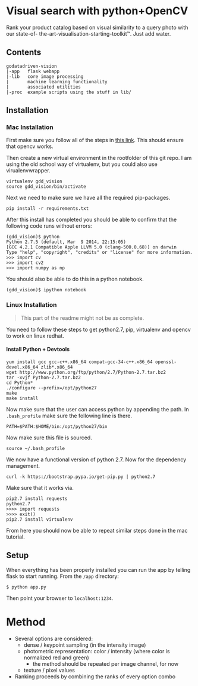 # Visual search with python+OpenCV

Rank your product catalog based on visual similarity to a query photo with our state-of- the-art-visualisation-starting-toolkit™. Just add water. 

## Contents

```
godatadriven-vision
|-app	flask webapp
|-lib	core image processing 
| 		machine learning functionality
| 		associated utilities
|-proc	example scripts using the stuff in lib/
```

## Installation 

### Mac Installation 

First make sure you follow all of the steps in [this link](http://www.jeffreythompson.org/blog/2013/08/22/update-installing-opencv-on-mac-mountain-lion/). This should ensure that opencv works. 

Then create a new virtual environment in the rootfolder of this git repo. I am using the old school way of virtualenv, but you could also use virualenvwrapper. 

```
virtualenv gdd_vision 
source gdd_vision/bin/activate 
```

Next we need to make sure we have all the required pip-packages. 

```
pip install -r requirements.txt
```

After this install has completed you should be able to confirm that the following code runs without errors:

```
(gdd_vision)$ python
Python 2.7.5 (default, Mar  9 2014, 22:15:05)
[GCC 4.2.1 Compatible Apple LLVM 5.0 (clang-500.0.68)] on darwin
Type "help", "copyright", "credits" or "license" for more information.
>>> import cv
>>> import cv2
>>> import numpy as np
```

You should also be able to do this in a python notebook. 

```
(gdd_vision)$ ipython notebook
```

### Linux Installation 

> This part of the readme might not be as complete. 

You need to follow these steps to get python2.7, pip, virtualenv and opencv to work on linux redhat. 

#### Install Python + Devtools 

```
yum install gcc gcc-c++.x86_64 compat-gcc-34-c++.x86_64 openssl-devel.x86_64 zlib*.x86_64
wget http://www.python.org/ftp/python/2.7/Python-2.7.tar.bz2
tar -xvjf Python-2.7.tar.bz2
cd Python*
./configure --prefix=/opt/python27
make
make install
```

Now make sure that the user can access python by appending the path. In ```.bash_profile``` make sure the following line is there. 

```
PATH=$PATH:$HOME/bin:/opt/python27/bin
```

Now make sure this file is sourced. 

```
source ~/.bash_profile
```

We now have a functional version of python 2.7. Now for the dependency management. 

```
curl -k https://bootstrap.pypa.io/get-pip.py | python2.7
```

Make sure that it works via. 

```
pip2.7 install requests
python2.7 
>>>> import requests
>>>> exit() 
pip2.7 install virtualenv
```

From here you should now be able to repeat similar steps done in the mac tutorial. 

## Setup

When everything has been properly installed you can run the app by telling flask to start running. From the `/app` directory: 

```
$ python app.py
```

Then point your browser to ```localhost:1234```.

# Method

- Several options are considered:
	- dense / keypoint sampling (in the intensity image)
	- photometric representation: color / intensity (where color is normalized red and green)
		- the method should be repeated per image channel, for now
	- texture / pixel values
- Ranking proceeds by combining the ranks of every option combo